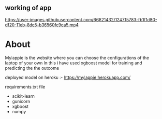 ## working of app

https://user-images.githubusercontent.com/66821432/124715783-fb1f1d80-df20-11eb-8dc5-b36560fc9ca5.mp4

# About
Mylappie is the website where you can choose the configurations of the laptop of your own
In this i have used xgboost model for training and predicting the the outcome

deployed model on heroku :- https://mylappie.herokuapp.com/

requirements.txt file
* scikit-learn
* gunicorn
* xgboost
* numpy


